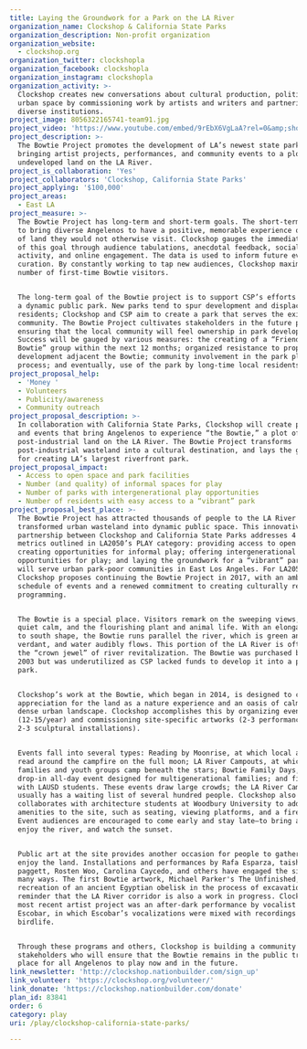 ```yaml
---
title: Laying the Groundwork for a Park on the LA River
organization_name: Clockshop & California State Parks
organization_description: Non-profit organization
organization_website:
  - clockshop.org
organization_twitter: clockshopla
organization_facebook: clockshopla
organization_instagram: clockshopla
organization_activity: >-
  Clockshop creates new conversations about cultural production, politics, and
  urban space by commissioning work by artists and writers and partnering with
  diverse institutions.
project_image: 8056322165741-team91.jpg
project_video: 'https://www.youtube.com/embed/9rEbX6VgLaA?rel=0&amp;showinfo=0'
project_description: >-
  The Bowtie Project promotes the development of LA’s newest state park by
  bringing artist projects, performances, and community events to a plot of
  undeveloped land on the LA River.
project_is_collaboration: 'Yes'
project_collaborators: 'Clockshop, California State Parks'
project_applying: '$100,000'
project_areas:
  - East LA
project_measure: >-
  The Bowtie Project has long-term and short-term goals. The short-term goal is
  to bring diverse Angelenos to have a positive, memorable experience on a piece
  of land they would not otherwise visit. Clockshop gauges the immediate success
  of this goal through audience tabulations, anecdotal feedback, social media
  activity, and online engagement. The data is used to inform future event
  curation. By constantly working to tap new audiences, Clockshop maximizes the
  number of first-time Bowtie visitors. 


  The long-term goal of the Bowtie project is to support CSP’s efforts to create
  a dynamic public park. New parks tend to spur development and displace local
  residents; Clockshop and CSP aim to create a park that serves the existing
  community. The Bowtie Project cultivates stakeholders in the future park,
  ensuring that the local community will feel ownership in park development.
  Success will be gauged by various measures: the creating of a “Friends of the
  Bowtie” group within the next 12 months; organized resistance to property
  development adjacent the Bowtie; community involvement in the park planning
  process; and eventually, use of the park by long-time local residents.
project_proposal_help:
  - 'Money '
  - Volunteers
  - Publicity/awareness
  - Community outreach
project_proposal_description: >-
  In collaboration with California State Parks, Clockshop will create programs
  and events that bring Angelenos to experience “the Bowtie,” a plot of
  post-industrial land on the LA River. The Bowtie Project transforms
  post-industrial wasteland into a cultural destination, and lays the groundwork
  for creating LA’s largest riverfront park.
project_proposal_impact:
  - Access to open space and park facilities
  - Number (and quality) of informal spaces for play
  - Number of parks with intergenerational play opportunities
  - Number of residents with easy access to a “vibrant” park
project_proposal_best_place: >-
  The Bowtie Project has attracted thousands of people to the LA River and
  transformed urban wasteland into dynamic public space. This innovative
  partnership between Clockshop and California State Parks addresses 4 of the
  metrics outlined in LA2050’s PLAY category: providing access to open space;
  creating opportunities for informal play; offering intergenerational
  opportunities for play; and laying the groundwork for a “vibrant” park that
  will serve urban park-poor communities in East Los Angeles. For LA2050,
  Clockshop proposes continuing the Bowtie Project in 2017, with an ambitious
  schedule of events and a renewed commitment to creating culturally relevant
  programming. 


  The Bowtie is a special place. Visitors remark on the sweeping views, the
  quiet calm, and the flourishing plant and animal life. With an elongated north
  to south shape, the Bowtie runs parallel the river, which is green and
  verdant, and water audibly flows. This portion of the LA River is often called
  the “crown jewel” of river revitalization. The Bowtie was purchased by CSP in
  2003 but was underutilized as CSP lacked funds to develop it into a public
  park.


  Clockshop’s work at the Bowtie, which began in 2014, is designed to cultivate
  appreciation for the land as a nature experience and an oasis of calm in a
  dense urban landscape. Clockshop accomplishes this by organizing events
  (12-15/year) and commissioning site-specific artworks (2-3 performances and
  2-3 sculptural installations). 


  Events fall into several types: Reading by Moonrise, at which local authors
  read around the campfire on the full moon; LA River Campouts, at which
  families and youth groups camp beneath the stars; Bowtie Family Days, a
  drop-in all-day event designed for multigenerational families; and fieldtrips
  with LAUSD students. These events draw large crowds; the LA River Campout
  usually has a waiting list of several hundred people. Clockshop also
  collaborates with architecture students at Woodbury University to add
  amenities to the site, such as seating, viewing platforms, and a fire pit.
  Event audiences are encouraged to come early and stay late—to bring a picnic,
  enjoy the river, and watch the sunset.


  Public art at the site provides another occasion for people to gather and
  enjoy the land. Installations and performances by Rafa Esparza, taisha
  paggett, Rosten Woo, Carolina Caycedo, and others have engaged the site in
  many ways. The first Bowtie artwork, Michael Parker's The Unfinished, is a
  recreation of an ancient Egyptian obelisk in the process of excavation, a
  reminder that the LA River corridor is also a work in progress. Clockshop’s
  most recent artist project was an after-dark performance by vocalist Carmina
  Escobar, in which Escobar’s vocalizations were mixed with recordings of Bowtie
  birdlife.


  Through these programs and others, Clockshop is building a community of
  stakeholders who will ensure that the Bowtie remains in the public trust, as a
  place for all Angelenos to play now and in the future.
link_newsletter: 'http://clockshop.nationbuilder.com/sign_up'
link_volunteer: 'https://clockshop.org/volunteer/'
link_donate: 'https://clockshop.nationbuilder.com/donate'
plan_id: 83841
order: 6
category: play
uri: /play/clockshop-california-state-parks/

---
```

